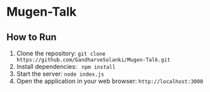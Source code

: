 # Mugen-Talk

## How to Run
1. Clone the repository: `git clone https://github.com/GandharveSolanki/Mugen-Talk.git`
2. Install dependencies:  ` npm install`
3. Start the server: `node index.js`
4. Open the application in your web browser: `http://localhost:3000`
